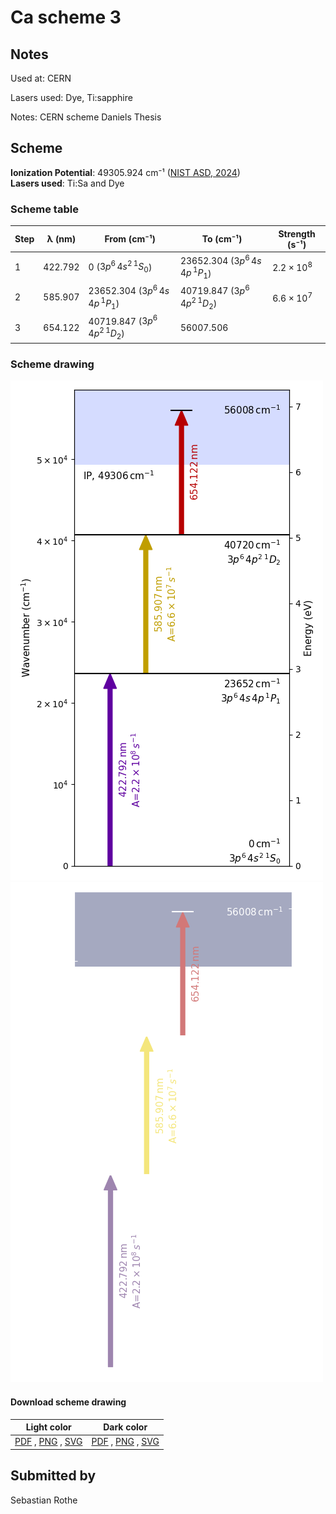 # Ca scheme 3

## Notes

Used at: CERN

Lasers used: Dye, Ti:sapphire

Notes: CERN scheme
Daniels Thesis





## Scheme

**Ionization Potential**: 49305.924 cm⁻¹ ([NIST ASD, 2024](https://www.nist.gov/pml/atomic-spectra-database))  
**Lasers used**: Ti:Sa and Dye

### Scheme table

| Step | λ (nm)  |               From (cm⁻¹)               |                To (cm⁻¹)                |   Strength (s⁻¹)    |
| ---- | ------- | --------------------------------------- | --------------------------------------- | ------------------- |
| 1    | 422.792 | 0 ($3p^{6}\,4s^{2}\,^{1}S_{0}$)         | 23652.304 ($3p^{6}\,4s\,4p\,^{1}P_{1}$) | $2.2 \times 10^{8}$ |
| 2    | 585.907 | 23652.304 ($3p^{6}\,4s\,4p\,^{1}P_{1}$) | 40719.847 ($3p^{6}\,4p^2\,^{1}D_{2}$)   | $6.6 \times 10^{7}$ |
| 3    | 654.122 | 40719.847 ($3p^{6}\,4p^2\,^{1}D_{2}$)   | 56007.506                               |                     |


### Scheme drawing

![ca scheme, light mode](ca-003/ca-003-light.png#only-light)
![ca scheme, dark mode](ca-003/ca-003-dark-web.png#only-dark)

#### Download scheme drawing

|                                            Light color                                            |                                           Dark color                                           |
| ------------------------------------------------------------------------------------------------- | ---------------------------------------------------------------------------------------------- |
| [PDF](ca-003/ca-003-light.pdf) , [PNG](ca-003/ca-003-light.png) , [SVG](ca-003/ca-003-light.svg)  | [PDF](ca-003/ca-003-dark.pdf) , [PNG](ca-003/ca-003-dark.png) , [SVG](ca-003/ca-003-dark.svg)  |


## Submitted by

Sebastian Rothe

